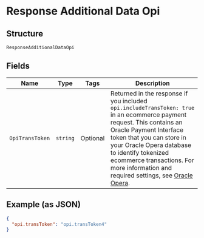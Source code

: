 
# Response Additional Data Opi

## Structure

`ResponseAdditionalDataOpi`

## Fields

| Name | Type | Tags | Description |
|  --- | --- | --- | --- |
| `OpiTransToken` | `string` | Optional | Returned in the response if you included `opi.includeTransToken: true` in an ecommerce payment request. This contains an Oracle Payment Interface token that you can store in your Oracle Opera database to identify tokenized ecommerce transactions. For more information and required settings, see [Oracle Opera](https://docs.adyen.com/plugins/oracle-opera#opi-token-ecommerce). |

## Example (as JSON)

```json
{
  "opi.transToken": "opi.transToken4"
}
```

